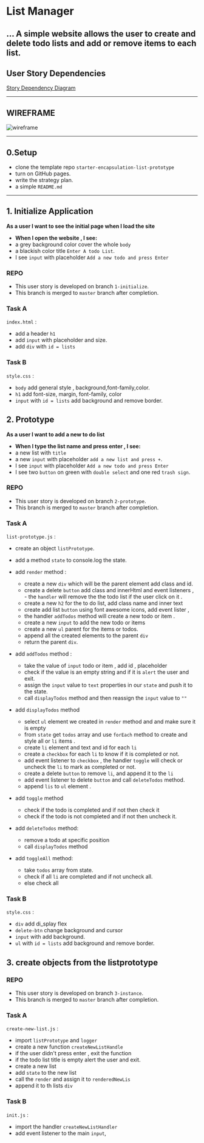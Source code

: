 # List Manager
...
A simple website allows the user to create and delete todo lists and add or remove items to each list. 
---

## User Story Dependencies

[Story Dependency Diagram](https://excalidraw.com/)

---

## WIREFRAME

![wireframe]()

---

## 0.Setup

- clone the template repo `starter-encapsulation-list-prototype`
- turn on GitHub pages.
- write the strategy plan.
- a simple `README.md`
---

## 1. Initialize Application

__As a user I want to see the initial page when I load the site__

- **When I open the website , I see:**
- a grey background color cover the whole `body`
- a blackish color title `Enter A todo List`.
- I see `input` with placeholder `Add a new todo and press Enter`

### REPO

- This user story is developed on branch `1-initialize`.
- This branch is merged to `master` branch after completion.

### Task A
`index.html` :

- add a header `h1`
- add `input` with placeholder and size.
- add `div` with `id = lists` 

### Task B
`style.css` :

- `body` add general style , background,font-family,color.
- `h1` add font-size, margin, font-family, color 
- `input` with `id = lists` add background and remove border.

## 2. Prototype

__As a user I want to add a new to do list__

- **When I type the list name and press enter  , I see:**
- a new list with `title`
- a new `input` with placeholder `add a new list and press +`.
- I see `input` with placeholder `Add a new todo and press Enter`
- I see two `button` on green with `double select` and one red `trash sign`.

### REPO

- This user story is developed on branch `2-prototype`.
- This branch is merged to `master` branch after completion.

### Task A
`list-prototype.js` :

- create an object `listPrototype`.
- add a method `state` to console.log the state.
- add `render` method :
   - create a new `div` which will be the parent element add class and id.
   - create a delete `button` add class and innerHtml and event listeners , - the `handler` will remove the the todo list if the user click on it .
   - create a new `h2` for the to do list, add class name and inner text
   - create add list `button` using font awesome icons, add event lister ,
   - the handler `addTodos` method will create a new todo or item .
   - create a new `input` to add the new todo or items  
   - create a new `ul` parent for the items or todos.
   - append all the created elements to the parent `div`
   - return  the parent `div`.

- add `addTodos` method :
   - take the value of `input` todo or item , add id , placeholder
   - check if the value is an empty string and if it is `alert` the user and exit.
   - assign the `input` value to `text` properties in our `state` and push it to the state.
   - call `displayTodos` method and then reassign the `input` value to `""`

- add `displayTodos` method 
   - select `ul` element we created in  `render` method and and make sure it is empty
   - from `state` get `todos` array and use `forEach` method to create and style all or `li` items .
   - create `li` element and text and id for each `li`
   - create a `checkbox` for each `li` to know if it is completed or not.
   - add event listener to `checkbox` , the handler `toggle` will check or uncheck the `li` to mark as completed or not.
   - create a delete `button` to remove `li`, and append it to the `li`
   - add event listener to delete `button` and call `deleteTodos` method.
   - append `lis` to `ul` element .

- add `toggle` method 
   - check if the todo is completed and if not then check it 
   - check if the todo is not completed and if not then uncheck it.

- add `deleteTodos` method:
   - remove a  todo at specific position
   - call `displayTodos` method 

- add `toggleAll` method:
   - take `todos` array from state.
   - check if all `li` are completed and if not uncheck all.
   - else check all


### Task B
`style.css` :

- `div` add di_splay flex 
- `delete-btn` change background and cursor 
- `input` with  add background.
- `ul` with `id = lists` add background and remove border.

## 3. create objects from the listprototype 


### REPO

- This user story is developed on branch `3-instance`.
- This branch is merged to `master` branch after completion.

### Task A
`create-new-list.js` :

- import `listPrototype` and `logger`
- create a new function `createNewListHandle`
- if the user didn't press enter , exit the function
- if the todo list title is empty alert the user and  exit.
- create a new list 
- add `state` to the new list 
- call the `render` and assign it to `renderedNewLis`
- append it to th lists `div`
### Task B
`init.js` :

- import the handler `createNewListHandler`
- add event listener to the main `input`,